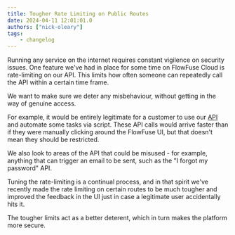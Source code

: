 ```yaml
---
title: Tougher Rate Limiting on Public Routes
date: 2024-04-11 12:01:01.0
authors: ["nick-oleary"]
tags:
    - changelog
---
```



Running any service on the internet requires constant vigilence on security issues. One feature
we've had in place for some time on FlowFuse Cloud is rate-limiting on our API. This limits how
often someone can repeatedly call the API within a certain time frame.

We want to make sure we deter any misbehaviour, without getting in the way of genuine access.

For example, it would be entirely legitimate for a customer to use our [API]() and automate some tasks via script. These API calls would arrive faster than if they were manually clicking around the FlowFuse UI, but that doesn't mean they should be restricted. 

We also look to areas of the API that could be misused - for example, anything that can trigger an email to be sent, such as the "I forgot my password" API.

Tuning the rate-limiting is a continual process, and in that spirit we've recently made the rate limiting on certain routes to be much tougher and improved the feedback in the UI just in case a legitimate user accidentally hits it.

The tougher limits act as a better deterent, which in turn makes the platform more secure.

